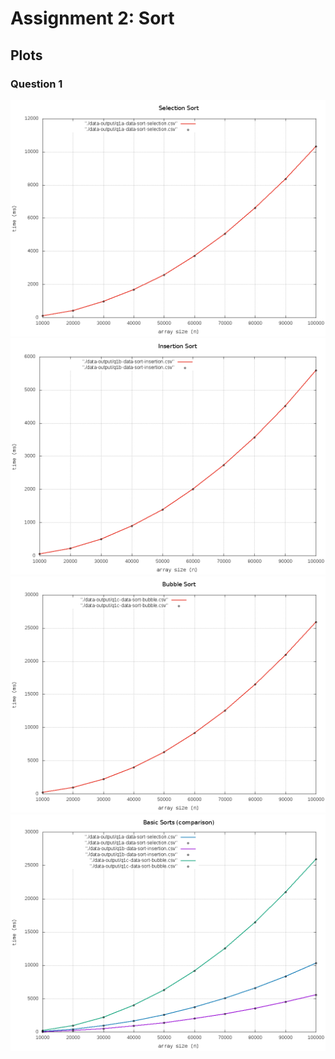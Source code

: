 # Assignment 2: Sort

## Plots

### Question 1
![Selection Sort](q1-sort-basic/q1-plots/q1a-graph-sort-selection.png)
![Insertion Sort](q1-sort-basic/q1-plots/q1b-graph-sort-insertion.png)
![Bubble Sort](q1-sort-basic/q1-plots/q1c-graph-sort-bubble.png)
![Basic Sort (comparison)](q1-sort-basic/q1-plots/q1-graph.png)
